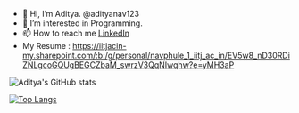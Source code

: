- 👋 Hi, I’m Aditya. @adityanav123
- 👀 I’m interested in Programming.
- 📫 How to reach me [LinkedIn](https://www.linkedin.com/in/adityanavphule/)
- My Resume : https://iitjacin-my.sharepoint.com/:b:/g/personal/navphule_1_iitj_ac_in/EV5w8_nD30RDiZNLgcoGQUgBEGCZbaM_swrzV3QqNIwqhw?e=yMH3aP

<!---
adityanav123/adityanav123 is a ✨ special ✨ repository because its `README.md` (this file) appears on your GitHub profile.
You can click the Preview link to take a look at your changes.
--->

![Aditya's GitHub stats](https://github-readme-stats.vercel.app/api?username=adityanav123&show_icons=true&theme=dracula)

[![Top Langs](https://github-readme-stats.vercel.app/api/top-langs/?username=adityanav123&layout=compact)](https://github.com/anuraghazra/github-readme-stats)

